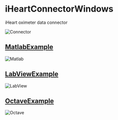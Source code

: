 # iHeartConnectorWindows
iHeart oximeter data connector

![Connector](../../../.github/blob/main/profile/assets/images/connector.png)

## [MatlabExample](https://github.com/iheartre/iHeartConnectorWindows/tree/main/Matlab%20Example)

![Matlab](../../../.github/blob/main/profile/assets/images/matlab_chart.png)

## [LabViewExample](https://github.com/iheartre/iHeartConnectorWindows/tree/main/LabView%20Example)

![LabView](../../../.github/blob/main/profile/assets/images/labview_front.png)


## [OctaveExample](https://github.com/iheartre/iHeartConnectorWindows/tree/main/Octave%20Example)

![Octave](../../../.github/blob/main/profile/assets/images/octave_chart.png)
